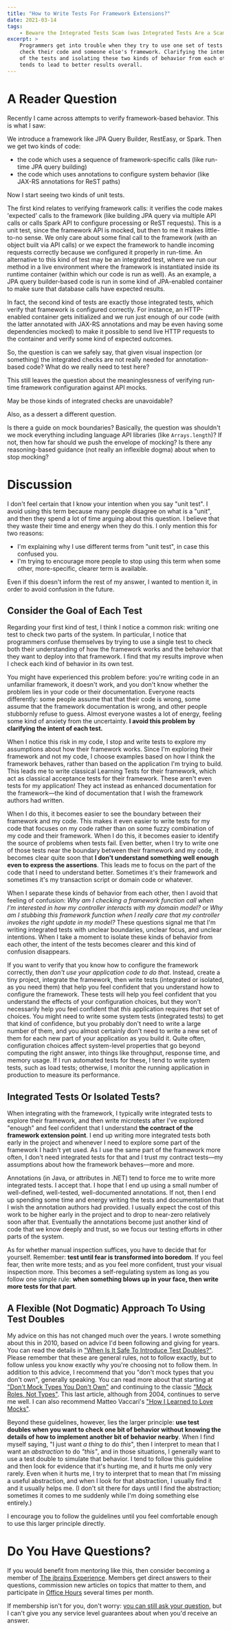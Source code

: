 ```yaml
---
title: "How to Write Tests For Framework Extensions?"
date: 2021-03-14
tags:
    - Beware the Integrated Tests Scam (was Integrated Tests Are a Scam)
excerpt: >
    Programmers get into trouble when they try to use one set of tests to
    check their code and someone else's framework. Clarifying the intention
    of the tests and isolating these two kinds of behavior from each other
    tends to lead to better results overall.
---
```


# A Reader Question

Recently I came across attempts to verify framework-based behavior. This is what I saw:

We introduce a framework like JPA Query Builder, RestEasy, or Spark. Then we get two kinds of code:

- the code which uses a sequence of framework-specific calls (like run-time JPA query building)
- the code which uses annotations to configure system behavior (like JAX-RS annotations for ReST paths)

Now I start seeing two kinds of unit tests.

The first kind relates to verifying framework calls: it verifies the code makes 'expected' calls to the framework (like building JPA query via multiple API calls or calls Spark API to configure processing or ReST requests). This is a unit test, since the framework API is mocked, but then to me it makes little-to-no sense. We only care about some final call to the framework (with an object built via API calls) or we expect the framework to handle incoming requests correctly because we configured it properly in run-time. An alternative to this kind of test may be an integrated test, where we run our method in a live environment where the framework is instantiated inside its runtime container (within which our code is run as well). As an example, a JPA query builder-based code is  run in some kind of JPA-enabled container to make sure that database calls have expected results.

In fact, the second kind of tests are exactly those integrated tests, which verify that framework is configured correctly. For instance, an HTTP-enabled container gets initialized and we run just enough of our code (with the latter annotated with JAX-RS annotations and may be even having some dependencies mocked) to make it possible to send live HTTP requests to the container and verify some kind of expected outcomes.

So, the question is can we safely say, that given visual inspection (or something) the integrated checks are not really needed for annotation-based code? What do we really need to test here?

This still leaves the question about the meaninglessness of verifying run-time framework configuration against API mocks.

May be those kinds of integrated checks are unavoidable?

Also, as a dessert a different question.

Is there a guide on mock boundaries? Basically, the question was shouldn't we mock everything including language API  libraries (like `Arrays.length`)? If not, then how far should we push the envelope of mocking? Is there any reasoning-based guidance (not really an inflexible dogma) about when to stop mocking?

# Discussion

I don't feel certain that I know your intention when you say "unit test". I avoid using this term because many people disagree on what is a "unit", and then they spend a lot of time arguing about this question. I believe that they waste their time and energy when they do this. I only mention this for two reasons:

- I'm explaining why I use different terms from "unit test", in case this confused you.
- I'm trying to encourage more people to stop using this term when some other, more-specific, clearer term is available.

Even if this doesn't inform the rest of my answer, I wanted to mention it, in order to avoid confusion in the future.

## Consider the Goal of Each Test

Regarding your first kind of test, I think I notice a common risk: writing one test to check two parts of the system. In particular, I notice that programmers confuse themselves by trying to use a single test to check both their understanding of how the framework works and the behavior that they want to deploy into that framework. I find that my results improve when I check each kind of behavior in its own test.

You might have experienced this problem before: you're writing code in an unfamiliar framework, it doesn't work, and you don't know whether the problem lies in your code or their documentation. Everyone reacts differently: some people assume that that their code is wrong, some assume that the  framework documentation is wrong, and other people stubbornly refuse to guess. Almost everyone wastes a lot of energy, feeling some kind of anxiety from the uncertainty. **I avoid this problem by clarifying the intent of each test.**

When I notice this risk in my code, I stop and write tests to explore my assumptions about how their framework works. Since I'm exploring their framework and not my code, I choose examples based on how I think the framework behaves, rather than based on the application I'm trying to build. This leads me to write classical Learning Tests for their framework, which act as classical acceptance tests for their framework. These aren't even tests for my application! They act instead as enhanced documentation for the framework&mdash;the kind of documentation that I wish the framework authors had written.

When I do this, it becomes easier to see the boundary between their framework and my code. This makes it even easier to write tests for my code that focuses on my code rather than on some fuzzy combination of my code and their framework. When I do this, it becomes easier to identify the source of problems when tests fail. Even better, when I try to write one of those tests near the boundary between their framework and my code, it becomes clear quite soon that **I don't understand something well enough even to express the assertions**. This leads me to focus on the part of the code that I need to understand better. Sometimes it's their framework and sometimes it's my transaction script or domain code or whatever.

When I separate these kinds of behavior from each other, then I avoid that feeling of confusion: _Why am I checking a framework function call when I'm interested in how my controller interacts with my domain model?_ or _Why am I stubbing this framework function when I really care that my controller invokes the right update in my model?_ These questions signal me that I'm writing integrated tests with unclear boundaries, unclear focus, and unclear intentions. When I take a moment to isolate these kinds of behavior from each other, the intent of the tests becomes clearer and this kind of confusion disappears.

If you want to verify that you know how to configure the framework correctly, then _don't use your application code to do that_. Instead, create a tiny project, integrate the framework, then write tests (integrated or isolated, as you need them) that help you feel confident that you understand how to configure the framework. These tests will help you feel confident that you understand the effects of your configuration choices, but they won't necessarily help you feel confident that _this_ application requires _that_ set of choices. You might need to write some system tests (integrated tests) to get that kind of confidence, but you probably don't need to write a large number of them, and you almost certainly don't need to write a new set of them for each new part of your application as you build it. Quite often, configuration choices affect system-level properties that go beyond computing the right answer, into things like throughput, response time, and memory usage. If I run automated tests for these, I tend to write system tests, such as load tests; otherwise, I monitor the running application in production to measure its performance.

## Integrated Tests Or Isolated Tests?

When integrating with the framework, I typically write integrated tests to explore their framework, and then write microtests after I've explored "enough" and feel confident that I understand **the contract of the framework extension point**. I end up writing more integrated tests both early in the project and whenever I need to explore some part of the framework I hadn't yet used. As I use the same part of the framework more often, I don't need integrated tests for that and I trust my contract tests&mdash;my assumptions about how the framework behaves&mdash;more and more.

Annotations (in Java, or attributes in .NET) tend to force me to write more integrated tests. I accept that. I hope that I end up using a small number of well-defined, well-tested, well-documented annotations. If not, then I end up spending some time and energy writing the tests and documentation that I wish the annotation authors had provided. I usually expect the cost of this work to be higher early in the project and to drop to near-zero relatively soon after that. Eventually the annotations become just another kind of code that we know deeply and trust, so we focus our testing efforts in other parts of the system.

As for whether manual inspection suffices, you have to decide that for yourself. Remember: **test until fear is transformed into boredom**. If you feel fear, then write more tests; and as you feel more confident, trust your visual inspection more. This becomes a self-regulating system as long as you follow one simple rule: **when something blows up in your face, then write more tests for that part**.

## A Flexible (Not Dogmatic) Approach To Using Test Doubles

My advice on this has not changed much over the years. I wrote something about this in 2010, based on advice I'd been following and giving for years. You can read the details in ["When Is It Safe To Introduce Test Doubles?"](https://blog.thecodewhisperer.com/permalink/when-is-it-safe-to-introduce-test-doubles). Please remember that these are general rules, not to follow exactly, but to follow unless you know exactly why you're choosing not to follow them. In addition to this advice, I recommend that you "don't mock types that you don't own", generally speaking. You can read more about that starting at ["Don't Mock Types You Don't Own"](https://davesquared.net/2011/04/dont-mock-types-you-dont-own.html) and continuing to the classic ["Mock Roles, Not Types"](https://jmock.org/oopsla2004.pdf). This last article, although from 2004, continues to serve me well. I can also recommend Matteo Vaccari's ["How I Learned to Love Mocks"](https://medium.com/@xpmatteo/how-i-learned-to-love-mocks-1-fb341b71328).

Beyond these guidelines, however, lies the larger principle: **use test doubles when you want to check one bit of behavior without knowing the details of how to implement another bit of behavior nearby**. When I find myself saying, "I just want _a thing_ to do _this_", then I interpret to mean that I want an _abstraction_ to do _"this"_, and in those situations, I generally want to use a test double to simulate that behavior. I tend to follow this guideline and then look for evidence that it's hurting me, and it hurts me only very rarely. Even when it hurts me, I try to interpret that to mean that I'm missing a useful abstraction, and when I look for that abstraction, I usually find it and it usually helps me. (I don't sit there for days until I find the abstraction; sometimes it comes to me suddenly while I'm doing something else entirely.)

I encourage you to follow the guidelines until you feel comfortable enough to use this larger principle directly.

# Do You Have Questions?

If you would benefit from mentoring like this, then consider becoming a member of [The jbrains Experience](https://experience.jbrains.ca). Members get direct answers to their questions, commission new articles on topics that matter to them, and participate in [Office Hours](https://office-hours.jbrains.ca) several times per month.

If membership isn't for you, don't worry: [you can still ask your question](https://ask.jbrains.ca), but I can't give you any service level guarantees about when you'd receive an answer.